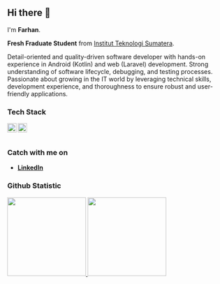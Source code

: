 ## Hi there 👋

I'm **Farhan**.<br>

**Fresh Fraduate Student** from [Institut Teknologi Sumatera](https://www.itera.ac.id/).<br>

Detail-oriented and quality-driven software developer with hands-on experience in Android (Kotlin) and web (Laravel) development. Strong understanding of software lifecycle, debugging, and testing processes. Passionate about growing in the IT world by leveraging technical skills, development experience, and thoroughness to ensure robust and user-friendly applications.<br>

### Tech Stack
  <a href="https://kotlinlang.org/"><img align="left" alt="Kotlin" title="Kotlin" width="21px" src="https://upload.wikimedia.org/wikipedia/commons/thumb/7/74/Kotlin_Icon.png/1200px-Kotlin_Icon.png?20210501145042" /></a>
  <a href="https://laravel.com/"><img align="left" alt="Laravel" title="Laravel" width="21px" src="https://upload.wikimedia.org/wikipedia/commons/3/3d/LaravelLogo.png" /></a>
  <br>
  <br>

### Catch with me on
- **[LinkedIn](https://www.linkedin.com/in/farhan-apri-kesuma/)**

### Github Statistic
<p align="left">
<a href="https://github.com/parhannn">
  <img height="180em" src="https://github-readme-stats-eight-theta.vercel.app/api?username=parhannn&show_icons=true&theme=algolia&include_all_commits=true&count_private=true&exclude_repo=tech-test-farhan,if4021-multimedia"/>
  <img height="180em" src="https://github-readme-stats-eight-theta.vercel.app/api/top-langs/?username=parhannn&layout=compact&langs_count=8&theme=algolia&exclude_repo=tech-test-farhan,if4021-multimedia"/>
</a>
</p>

<!--
**parhannn/parhannn** is a ✨ _special_ ✨ repository because its `README.md` (this file) appears on your GitHub profile.

Here are some ideas to get you started:
&exclude_repo=tech-test-farhan,if4021-multimedia

- 🔭 I’m currently working on ...
- 🌱 I’m currently learning ...
- 👯 I’m looking to collaborate on ...
- 🤔 I’m looking for help with ...
- 💬 Ask me about ...
- 📫 How to reach me: ...
- 😄 Pronouns: ...
- ⚡ Fun fact: ...
-->
